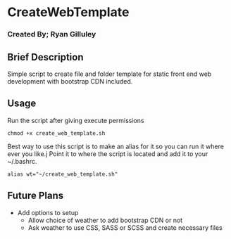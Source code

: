 # CreateWebTemplate
### Created By; Ryan Gilluley

## Brief Description
Simple script to create file and folder template for static front end web development with bootstrap CDN included.

## Usage
Run the script after giving execute permissions
```
chmod +x create_web_template.sh
```

Best way to use this script is to make an alias for it so you can run it where ever you like.j
Point it to where the script is located and add it to your ~/.bashrc.
```
alias wt="~/create_web_template.sh"
```

## Future Plans
- Add options to setup
    - Allow choice of weather to add bootstrap CDN or not
    - Ask weather to use CSS, SASS or SCSS and create necessary files
